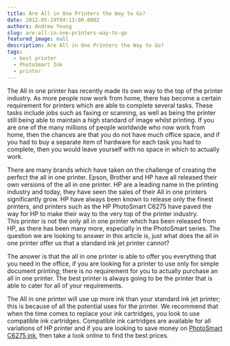 ```yaml
---
title: Are All in One Printers the Way to Go?
date: 2012-05-19T04:13:00.000Z
authors: Andrew Yeung
slug: are-all-in-one-printers-way-to-go
featured_image: null
description: Are All in One Printers the Way to Go?
tags:
  - best printer
  - PhotoSmart Ink
  - printer
---
```

The All in one printer has recently made its own way to the top of the printer industry. As more people now work from home, there has become a certain requirement for printers which are able to complete several tasks. These tasks include jobs such as faxing or scanning, as well as being the printer still being able to maintain a high standard of image whilst printing. If you are one of the many millions of people worldwide who now work from home, then the chances are that you do not have much office space, and if you had to buy a separate item of hardware for each task you had to complete, then you would leave yourself with no space in which to actually work.

There are many brands which have taken on the challenge of creating the perfect the all in one printer. Epson, Brother and HP have all released their own versions of the all in one printer. HP are a leading name in the printing industry and today, they have seen the sales of their All in one printers significantly grow. HP have always been known to release only the finest printers, and printers such as the HP PhotoSmart C6275 have paved the way for HP to make their way to the very top of the printer industry.\
This printer is not the only all in one printer which has been released from HP, as there has been many more, especially in the PhotoSmart series. The question we are looking to answer in this article is, just what does the all in one printer offer us that a standard ink jet printer cannot?

The answer is that the all in one printer is able to offer you everything that you need in the office, if you are looking for a printer to use only for simple document printing; there is no requirement for you to actually purchase an all in one printer. The best printer is always going to be the printer that is able to cater for all of your requirements.

The All in one printer will use up more ink than your standard ink jet printer; this is because of all the potential uses for the printer. We recommend that when the time comes to replace your ink cartridges, you look to use compatible ink cartridges. Compatible ink cartridges are available for all variations of HP printer and if you are looking to save money on [PhotoSmart C6275 ink](https://www.comboink.com/hp-photosmart-c6275-ink-cartridges), then take a look online to find the best prices.